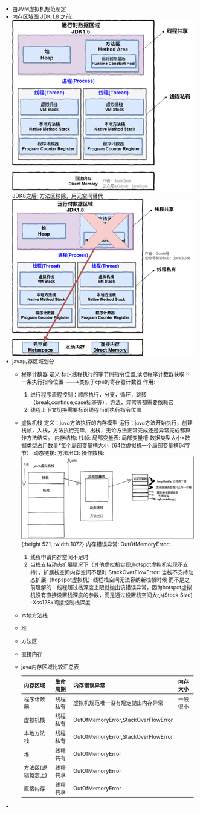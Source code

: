 - 由JVM虚拟机规范制定
- 内存区域图
  JDK 1.8 之前:
  ![jdk8之前内存区域图.png](../assets/image_1654772017696_0.png)
  JDK8之后:
  方法区移除，用元空间替代
  ![JDK8内存区域.png](../assets/image_1654772089454_0.png)
- java内存区域划分
	- 程序计数器
	  定义:标识线程执行的字节码指令位置,读取程序计数器获取下一条执行指令位置
	  --->类似于cpu的寄存器计数器
	  作用:
	  1. 进行程序流程控制：顺序执行，分支，循环，跳转（break,continue,case标签等），方法，异常等都需要依赖它
	  2. 线程上下文切换需要标识线程当前执行指令位置
	- 虚拟机栈
	  定义：java方法执行的内存模型
	  运行：java方法开始执行，创建栈帧，入栈，方法执行完毕，出栈，无论方法正常完成还是异常完成都算作方法结束。
	  内存结构:
	  栈帧:
	  局部变量表:
	  局部变量槽:数据类型大小=数据类型占用数量*每个局部变量槽大小（64位虚拟机一个局部变量槽64字节）
	  动态链接:
	  方法出口:
	  操作数栈:
	  ![java虚拟机栈-exceldraw画.png](../assets/java虚拟机栈_1654773214972_0.png){:height 521, :width 1072}
	  内存错误异常:
	  OutOfMemoryError:
	  1. 线程申请内存空间不足时
	  2. 当栈支持动态扩展情况下（其他虚拟机实现,hotspot虚拟机实现不支持），扩展栈空间内存空间不足时
	  StackOverFlowError:
	  当栈不支持动态扩展（hopspot虚拟机）线程栈空间无法容纳新栈帧时候
	  而不是之前理解的：线程超过栈深度上限就抛出该错误异常，因为hotspot虚拟机没有直接设置栈深度的参数，而是通过设置栈空间大小(Stock Size) -Xss128k间接控制栈深度
	- 本地方法栈
	- 堆
	- 方法区
	- 直接内存
	- java内存区域比较汇总表
	  
	  |内存区域|生命周期|内存错误异常|内存大小|
	  |---|---|---|---|
	  |程序计数器|线程私有|虚拟机规范唯一没有规定抛出内存异常|一般很小|
	  |虚拟机栈|线程私有|OutOfMemoryError,StackOverFlowError||
	  |本地方法栈|线程私有|OutOfMemoryError,StackOverFlowError||
	  |堆|线程共有|OutOfMemoryError||
	  |方法区(逻辑概念上)|线程共享|OutOfMemoryError||
	  |直接内存|线程共享|OutOfMemoryError||
-